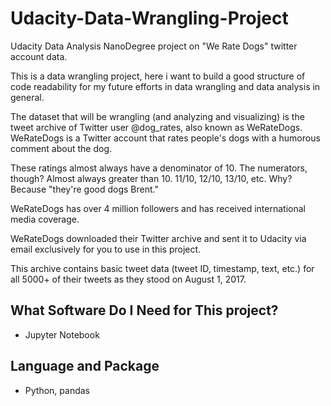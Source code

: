# Udacity-Data-Wrangling-Project
Udacity Data Analysis NanoDegree project on "We Rate Dogs" twitter account data.

This is a data wrangling project, here i want to build a good structure of code readability for my future efforts in data wrangling and data analysis in general.

The dataset that will be wrangling (and analyzing and visualizing) is the tweet archive of Twitter user @dog_rates, also known as WeRateDogs. WeRateDogs is a Twitter account that rates people's dogs with a humorous comment about the dog.

These ratings almost always have a denominator of 10. The numerators, though? Almost always greater than 10. 11/10, 12/10, 13/10, etc. Why? Because "they're good dogs Brent." 

WeRateDogs has over 4 million followers and has received international media coverage.

WeRateDogs downloaded their Twitter archive and sent it to Udacity via email exclusively for you to use in this project. 

This archive contains basic tweet data (tweet ID, timestamp, text, etc.) for all 5000+ of their tweets as they stood on August 1, 2017. 



## What Software Do I Need for This project?

* Jupyter Notebook

## Language and Package

* Python, pandas
